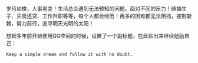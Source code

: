 <!---
markmeta_author: wongoo
markmeta_date: 2014-08-22 08:20:38
excerpt: Keep a simple dream and follow it with no doubt.
slug: keep-a-simple-dream-and-follow-it-with-no-doubt
markmeta_title: Keep a simple dream and follow it with no doubt.
wordpress_id: 631
markmeta_categories: Inspiration
markmeta_tags: 激励,生活
-->

岁月如梭，人事易变！生活总会遇到无法预知的问题，面对不同的压力！结婚生子、买房还贷、工作升职等等，每个人都会经历！再多的困难都无法阻挡，披荆斩棘，努力前行，追寻明天光明的太阳！

想起多年前开始使用QQ空间的时候，设置了一个副标题，在此贴出来继续勉励自己：

    Keep a simple dream and follow it with no doubt.

